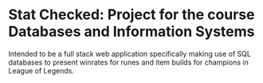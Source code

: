 # Stat Checked: Project for the course Databases and Information Systems

Intended to be a full stack web application specifically making use of SQL databases to present winrates for runes and item builds for champions in League of Legends.
